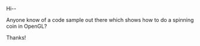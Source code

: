 Hi--

Anyone know of a code sample out there which shows how to do a spinning coin in OpenGL?

Thanks!
